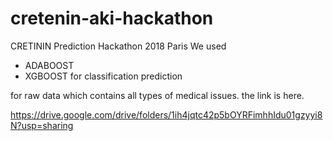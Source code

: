 # cretenin-aki-hackathon

CRETININ Prediction Hackathon 2018 Paris 
We used 
- ADABOOST
- XGBOOST
for classification prediction

for raw data which contains all types of medical issues. the link is here. 

https://drive.google.com/drive/folders/1ih4jqtc42p5bOYRFimhhIdu01gzyyi8N?usp=sharing


